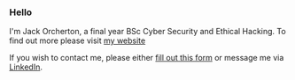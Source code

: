 ### Hello 
I'm Jack Orcherton, a final year BSc Cyber Security and Ethical Hacking. To find out more please visit [my website](https://jackorcherton.github.io/)

If you wish to contact me, please either [fill out this form](https://jackorcherton.github.io/) or message me via [LinkedIn](https://linkedin.com/in/jack-orcherton).

<!--
**jackorcherton/jackorcherton** is a ✨ _special_ ✨ repository because its `README.md` (this file) appears on your GitHub profile.

Here are some ideas to get you started:

- 🔭 I’m currently working on ...
- 🌱 I’m currently learning ...
- 👯 I’m looking to collaborate on ...
- 🤔 I’m looking for help with ...
- 💬 Ask me about ...
- 📫 How to reach me: either fill
- 😄 Pronouns: he/him
- ⚡ Fun fact: ...
-->
